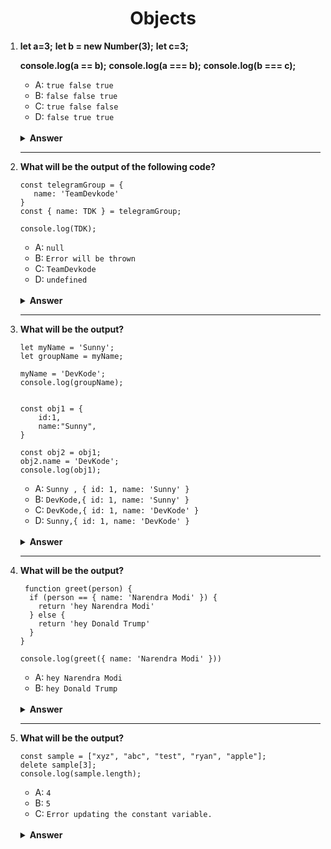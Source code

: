 <div align="center">
<h1>Objects</h1>
</div>

 <ol>

<li>

**let a=3;**
**let b = new Number(3);**
**let c=3;**

**console.log(a == b);**
**console.log(a === b);**
**console.log(b === c);**

- A: `true false true`
- B: `false false true`
- C: `true false false`
- D: `false true true`

<br/>
<details>
<summary><b>Answer</b></summary>
<p>

#### Option: C

</p>
</details>
</li>

---

<li>

**What will be the output of the following code?**

```JS
const telegramGroup = {
   name: 'TeamDevkode'
}
const { name: TDK } = telegramGroup;

console.log(TDK);
```

- A: `null`
- B: `Error will be thrown`
- C: `TeamDevkode`
- D: `undefined`

<br/>
<details>
<summary><b>Answer</b></summary>
<p>

#### Option: C

</p>
</details>
</li>

---

 <li>

**What will be the output?**

```JS
let myName = 'Sunny';
let groupName = myName;

myName = 'DevKode';
console.log(groupName);


const obj1 = {
    id:1,
    name:"Sunny",
}

const obj2 = obj1;
obj2.name = 'DevKode';
console.log(obj1);
```

- A: `Sunny , { id: 1, name: 'Sunny' }`
- B: `DevKode,{ id: 1, name: 'Sunny' }`
- C: `DevKode,{ id: 1, name: 'DevKode' }`
- D: `Sunny,{ id: 1, name: 'DevKode' }`

<br/>
<details>
<summary><b>Answer</b></summary>
<p>

#### Option: D

</p>
</details>
</li>

---

<li>

**What will be the output?**

```JS
 function greet(person) {
  if (person == { name: 'Narendra Modi' }) {
    return 'hey Narendra Modi'
  } else {
    return 'hey Donald Trump'
  }
}

console.log(greet({ name: 'Narendra Modi' }))
```

- A: `hey Narendra Modi`
- B: `hey Donald Trump`

<br/>
<details>
<summary><b>Answer</b></summary>
<p>

#### Option: B

</p>
</details>
</li>

---

<li>

**What will be the output?**

```JS
const sample = ["xyz", "abc", "test", "ryan", "apple"];
delete sample[3];
console.log(sample.length);
```

- A: `4`
- B: `5`
- C: `Error updating the constant variable.`

<br/>
<details>
<summary><b>Answer</b></summary>
<p>

#### Option: B

</p>
</details>
</li>

</ol>
